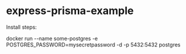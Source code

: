 # express-prisma-example

Install steps:

docker run --name some-postgres -e POSTGRES_PASSWORD=mysecretpassword -d -p 5432:5432 postgres

